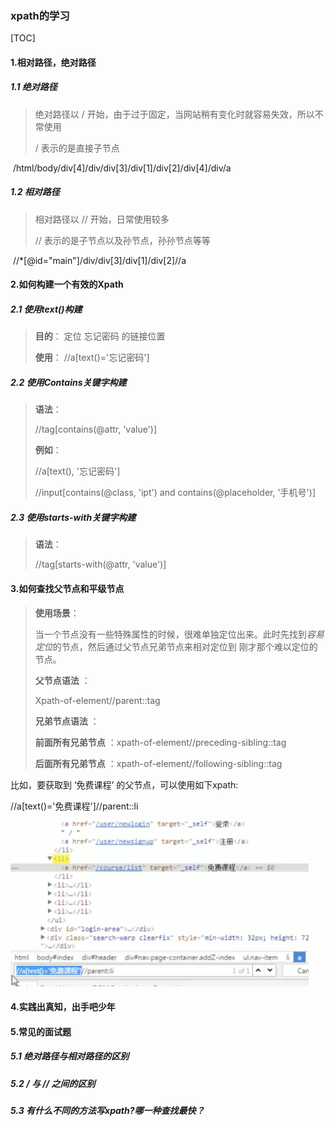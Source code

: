 ### xpath的学习

[TOC]

#### 1.相对路径，绝对路径

##### 1.1 绝对路径

> 绝对路径以 / 开始，由于过于固定，当网站稍有变化时就容易失效，所以不常使用
>
> / 表示的是直接子节点

​		/html/body/div[4]/div/div[3]/div[1]/div[2]/div[4]/div/a

##### 1.2 相对路径

> 相对路径以 // 开始，日常使用较多
>
> // 表示的是子节点以及孙节点，孙孙节点等等

​		//*[@id="main"]/div/div[3]/div[1]/div[2]//a

#### 2.如何构建一个有效的Xpath

##### 2.1 使用text()构建

> **目的**： 定位 忘记密码 的链接位置	
>
> **使用**： //a[text()='忘记密码']

##### 2.2 使用Contains关键字构建

> **语法**：
>
> //tag[contains(@attr, 'value')]
>
> **例如**： 
>
> //a[text(), '忘记密码']
>
> //input[contains(@class, 'ipt') and contains(@placeholder, '手机号')]

##### 2.3 使用starts-with关键字构建

> **语法**：
>
> //tag[starts-with(@attr, 'value')]

#### 3.如何查找父节点和平级节点

> **使用场景**：
>
> 当一个节点没有一些特殊属性的时候，很难单独定位出来。此时先找到*容易定位*的节点，然后通过父节点兄弟节点来相对定位到 刚才那个难以定位的节点。
>
> **父节点语法** ：
>
> Xpath-of-element//parent::tag
>
> **兄弟节点语法** ：
>
> **前面所有兄弟节点** ：xpath-of-element//preceding-sibling::tag
>
> **后面所有兄弟节点** ：xpath-of-element//following-sibling::tag

比如，要获取到 ‘免费课程’ 的父节点，可以使用如下xpath:

//a[text()='免费课程']//parent::li

<img src="./img/image-20191219235500582.png" alt="image-20191219235500582" style="zoom:50%;" />



#### 4.实践出真知，出手吧少年

#### 5.常见的面试题

##### 5.1 绝对路径与相对路径的区别

##### 5.2 / 与 // 之间的区别

##### 5.3 有什么不同的方法写xpath?哪一种查找最快？



